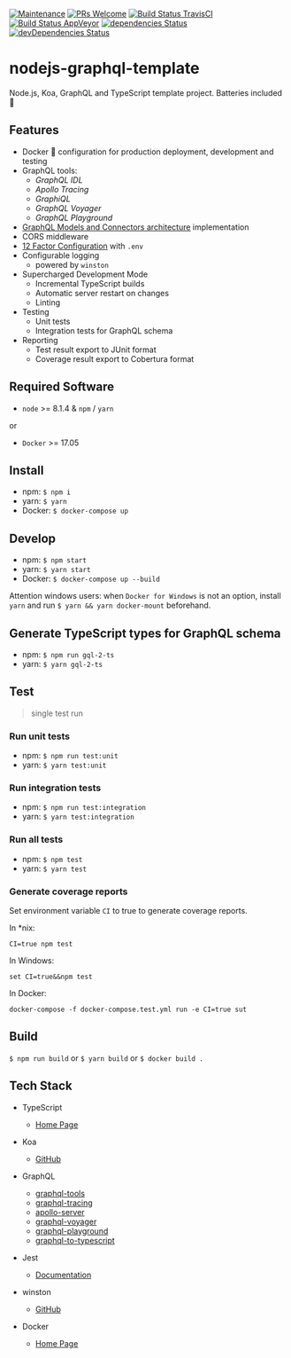 [![Maintenance](https://img.shields.io/maintenance/yes/2018.svg)]()
[![PRs Welcome](https://img.shields.io/badge/PRs-welcome-brightgreen.svg?style=flat-square)](http://makeapullrequest.com)
[![Build Status TravisCI](https://travis-ci.org/ctco/nodejs-graphql-template.svg?branch=master)](https://travis-ci.org/ctco/nodejs-graphql-template)
[![Build Status AppVeyor](https://ci.appveyor.com/api/projects/status/wclytcth7faa5na5?svg=true)](https://ci.appveyor.com/project/trioletas/koa-graphql-template)
[![dependencies Status](https://david-dm.org/ctco/nodejs-graphql-template/master/status.svg)](https://david-dm.org/ctco/nodejs-graphql-template/master)
[![devDependencies Status](https://david-dm.org/ctco/nodejs-graphql-template/master/dev-status.svg)](https://david-dm.org/ctco/nodejs-graphql-template/master#info=devDependencies)

# nodejs-graphql-template

Node.js, Koa, GraphQL and TypeScript template project. 
Batteries included :raised_hands:

## Features

- Docker :whale: configuration for production deployment, development and testing
- GraphQL tools:
  - _GraphQL IDL_
  - _Apollo Tracing_
  - _GraphiQL_
  - _GraphQL Voyager_
  - _GraphQL Playground_
- [GraphQL Models and Connectors architecture](https://dev-blog.apollodata.com/how-to-build-graphql-servers-87587591ded5) implementation
- CORS middleware
- [12 Factor Configuration](https://12factor.net/config) with `.env`
- Configurable logging
  - powered by `winston`
- Supercharged Development Mode
  - Incremental TypeScript builds
  - Automatic server restart on changes
  - Linting
- Testing
  - Unit tests
  - Integration tests for GraphQL schema
- Reporting
  - Test result export to JUnit format
  - Coverage result export to Cobertura format

## Required Software

- `node` >= 8.1.4 & `npm` / `yarn`

or

- `Docker` >= 17.05

## Install

- npm: `$ npm i`
- yarn: `$ yarn`
- Docker: `$ docker-compose up`

## Develop

- npm: `$ npm start`
- yarn: `$ yarn start`
- Docker: `$ docker-compose up --build`

Attention windows users: when `Docker for Windows` is not an option, install `yarn` and run `$ yarn && yarn docker-mount` beforehand.
## Generate TypeScript types for GraphQL schema 

- npm: `$ npm run gql-2-ts`
- yarn: `$ yarn gql-2-ts`

## Test

> single test run

### Run unit tests

- npm: `$ npm run test:unit`
- yarn: `$ yarn test:unit`

### Run integration tests

- npm: `$ npm run test:integration`
- yarn: `$ yarn test:integration`

### Run all tests

- npm: `$ npm test`
- yarn: `$ yarn test`

### Generate coverage reports

Set environment variable `CI` to true to generate coverage reports.

In *nix:

`CI=true npm test`

In Windows:

`set CI=true&&npm test`

In Docker:

`docker-compose -f docker-compose.test.yml run -e CI=true sut`

## Build

`$ npm run build` or `$ yarn build` or `$ docker build .`

## Tech Stack

- TypeScript
  - [Home Page](https://www.typescriptlang.org/)

- Koa
  - [GitHub](https://github.com/koajs/koa)

- GraphQL
  - [graphql-tools](https://github.com/apollographql/graphql-tools)
  - [graphql-tracing](https://github.com/apollographql/apollo-tracing)
  - [apollo-server](https://github.com/apollographql/apollo-server)
  - [graphql-voyager](https://apis.guru/graphql-voyager)
  - [graphql-playground](https://github.com/graphcool/graphql-playground)
  - [graphql-to-typescript](https://github.com/3VLINC/graphql-to-typescript)

- Jest
  - [Documentation](https://facebook.github.io/jest/docs/en/getting-started.html)

- winston
  - [GitHub](https://github.com/winstonjs/winston)

- Docker
  - [Home Page](https://www.docker.com)
